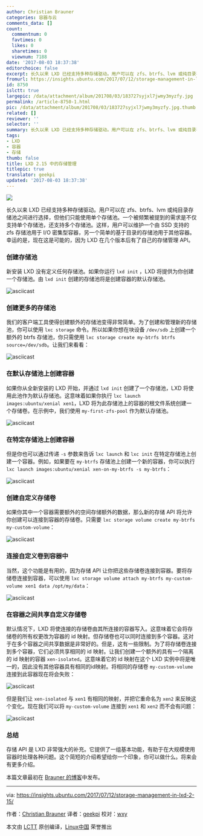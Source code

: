 ```yaml
---
author: Christian Brauner
categories: 容器与云
comments_data: []
count:
  commentnum: 0
  favtimes: 0
  likes: 0
  sharetimes: 0
  viewnum: 7188
date: '2017-08-03 18:37:38'
editorchoice: false
excerpt: 长久以来 LXD 已经支持多种存储驱动。用户可以在 zfs、btrfs、lvm 或纯目录存储池之间进行选择，但他们只能使用单个存储池。一个被频繁被提到的需求是不仅支持单个存储池，还支持多个存储池。
fromurl: https://insights.ubuntu.com/2017/07/12/storage-management-in-lxd-2-15/
id: 8750
islctt: true
largepic: /data/attachment/album/201708/03/183727syjxl7jwmy3myzfy.jpg
permalink: /article-8750-1.html
pic: /data/attachment/album/201708/03/183727syjxl7jwmy3myzfy.jpg.thumb.jpg
related: []
reviewer: ''
selector: ''
summary: 长久以来 LXD 已经支持多种存储驱动。用户可以在 zfs、btrfs、lvm 或纯目录存储池之间进行选择，但他们只能使用单个存储池。一个被频繁被提到的需求是不仅支持单个存储池，还支持多个存储池。
tags:
- LXD
- 容器
- 存储
thumb: false
title: LXD 2.15 中的存储管理
titlepic: true
translator: geekpi
updated: '2017-08-03 18:37:38'
---
```


![](/data/attachment/album/201708/03/183727syjxl7jwmy3myzfy.jpg)


长久以来 LXD 已经支持多种存储驱动。用户可以在 zfs、btrfs、lvm 或纯目录存储池之间进行选择，但他们只能使用单个存储池。一个被频繁被提到的需求是不仅支持单个存储池，还支持多个存储池。这样，用户可以维护一个由 SSD 支持的 zfs 存储池用于 I/O 密集型容器，另一个简单的基于目录的存储池用于其他容器。幸运的是，现在这是可能的，因为 LXD 在几个版本后有了自己的存储管理 API。


### 创建存储池


新安装 LXD 没有定义任何存储池。如果你运行 `lxd init` ，LXD 将提供为你创建一个存储池。由 `lxd init` 创建的存储池将是创建容器的默认存储池。


![asciicast](/data/attachment/album/201708/03/183742znbdqms55exehmax.png)


### 创建更多的存储池


我们的客户端工具使得创建额外的存储池变得非常简单。为了创建和管理新的存储池，你可以使用 `lxc storage` 命令。所以如果你想在块设备 `/dev/sdb` 上创建一个额外的 btrfs 存储池，你只需使用 `lxc storage create my-btrfs btrfs source=/dev/sdb`。让我们来看看：


![asciicast](/data/attachment/album/201708/03/183745leleohwutuu97qtq.png)


### 在默认存储池上创建容器


如果你从全新安装的 LXD 开始，并通过 `lxd init` 创建了一个存储池，LXD 将使用此池作为默认存储池。这意味着如果你执行 `lxc launch images:ubuntu/xenial xen1`，LXD 将为此存储池上的容器的根文件系统创建一个存储卷。在示例中，我们使用 `my-first-zfs-pool` 作为默认存储池。


![asciicast](/data/attachment/album/201708/03/183748w445y36fffe5ov3x.png)


### 在特定存储池上创建容器


但是你也可以通过传递 `-s` 参数来告诉 `lxc launch` 和 `lxc init` 在特定存储池上创建一个容器。例如，如果要在 `my-btrfs` 存储池上创建一个新的容器，你可以执行 `lxc launch images:ubuntu/xenial xen-on-my-btrfs -s my-btrfs`：


![asciicast](/data/attachment/album/201708/03/183752f6br797bu4r7579g.png)


### 创建自定义存储卷


如果你其中一个容器需要额外的空间存储额外的数据，那么新的存储 API 将允许你创建可以连接到容器的存储卷。只需要 `lxc storage volume create my-btrfs my-custom-volume`：


![asciicast](/data/attachment/album/201708/03/183755ef4pvhcrag6z4gwp.png)


### 连接自定义卷到容器中


当然，这个功能是有用的，因为存储 API 让你把这些存储卷连接到容器。要将存储卷连接到容器，可以使用 `lxc storage volume attach my-btrfs my-custom-volume xen1 data /opt/my/data`：


![asciicast](/data/attachment/album/201708/03/183757uk2z86ykrb7bu8er.png)


### 在容器之间共享自定义存储卷


默认情况下，LXD 将使连接的存储卷由其所连接的容器写入。这意味着它会将存储卷的所有权更改为容器的 id 映射。但存储卷也可以同时连接到多个容器。这对于在多个容器之间共享数据是非常好的。但是，这有一些限制。为了将存储卷连接到多个容器，它们必须共享相同的 id 映射。让我们创建一个额外的具有一个隔离的 id 映射的容器 `xen-isolated`。这意味着它的 id 映射在这个 LXD 实例中将是唯一的，因此没有其他容器具有相同的id映射。将相同的存储卷 `my-custom-volume` 连接到此容器现在将会失败：


![asciicast](/data/attachment/album/201708/03/183800okv60676c0zc99xd.png)


但是我们让 `xen-isolated` 与 `xen1` 有相同的映射，并把它重命名为 `xen2` 来反映这个变化。现在我们可以将 `my-custom-volume` 连接到 `xen1` 和 `xen2` 而不会有问题：


![asciicast](/data/attachment/album/201708/03/183803tuv0ty10i9z2v9v2.png)


### 总结


存储 API 是 LXD 非常强大的补充。它提供了一组基本功能，有助于在大规模使用容器时处理各种问题。这个简短的介绍希望给你一个印象，你可以做什么。将来会有更多介绍。


本篇文章最初在 [Brauner 的博客](https://cbrauner.wordpress.com/)中发布。




---


via: <https://insights.ubuntu.com/2017/07/12/storage-management-in-lxd-2-15/>


作者：[Christian Brauner](https://cbrauner.wordpress.com/) 译者：[geekpi](https://github.com/geekpi) 校对：[wxy](https://github.com/wxy)


本文由 [LCTT](https://github.com/LCTT/TranslateProject) 原创编译，[Linux中国](https://linux.cn/) 荣誉推出